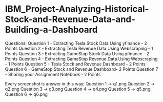 # IBM_Project-Analyzing-Historical-Stock-and-Revenue-Data-and-Building-a-Dashboard
Questions:
Question 1 - Extracting Tesla Stock Data Using yfinance - 2 Points
Question 2 - Extracting Tesla Revenue Data Using Webscraping - 1 Points
Question 3 - Extracting GameStop Stock Data Using yfinance - 2 Points
Question 4 - Extracting GameStop Revenue Data Using Webscraping - 1 Points
Question 5 - Tesla Stock and Revenue Dashboard - 2 Points
Question 6 - GameStop Stock and Revenue Dashboard- 2 Points
Question 7 - Sharing your Assignment Notebook - 2 Points

Every screenshot is answer in this way:
Question 1 -> q1.png
Question 2 -> q2.png
Question 3 -> q3.png
Question 4 -> q4.png
Question 5 -> q5.png
Question 6 -> q6.png
